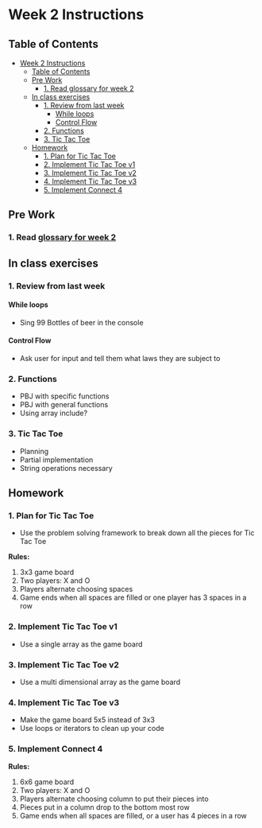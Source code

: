 # Week 2 Instructions

## Table of Contents

* [Week 2 Instructions](#week-2-instructions)
  * [Table of Contents](#table-of-contents)
  * [Pre Work](#pre-work)
     * [1. Read glossary for week 2](#1-read-glossary-for-week-2)
  * [In class exercises](#in-class-exercises)
     * [1. Review from last week](#1-review-from-last-week)
        * [While loops](#while-loops)
        * [Control Flow](#control-flow)
     * [2. Functions](#2-functions)
     * [3. Tic Tac Toe](#3-tic-tac-toe)
  * [Homework](#homework)
     * [1. Plan for Tic Tac Toe](#1-plan-for-tic-tac-toe)
     * [2. Implement Tic Tac Toe v1](#2-implement-tic-tac-toe-v1)
     * [3. Implement Tic Tac Toe v2](#3-implement-tic-tac-toe-v2)
     * [4. Implement Tic Tac Toe v3](#4-implement-tic-tac-toe-v3)
     * [5. Implement Connect 4](#5-implement-connect-4)

## Pre Work

### 1. Read [glossary for week 2](/weekly_glossaries/week_2.md)

## In class exercises

### 1. Review from last week
#### While loops
- Sing 99 Bottles of beer in the console

#### Control Flow
- Ask user for input and tell them what laws they are subject to

### 2. Functions
- PBJ with specific functions
- PBJ with general functions
- Using array include?

### 3. Tic Tac Toe
- Planning
- Partial implementation
- String operations necessary

## Homework

### 1. Plan for Tic Tac Toe
- Use the problem solving framework to break down all the pieces for Tic Tac Toe  

**Rules:**  
1) 3x3 game board  
2) Two players: X and O  
3) Players alternate choosing spaces  
4) Game ends when all spaces are filled or one player has 3 spaces in a row  

### 2. Implement Tic Tac Toe v1
- Use a single array as the game board  

### 3. Implement Tic Tac Toe v2
- Use a multi dimensional array as the game board  

### 4. Implement Tic Tac Toe v3
- Make the game board 5x5 instead of 3x3  
- Use loops or iterators to clean up your code  

### 5. Implement Connect 4

**Rules:**  
1) 6x6 game board  
2) Two players: X and O  
3) Players alternate choosing column to put their pieces into  
4) Pieces put in a column drop to the bottom most row  
5) Game ends when all spaces are filled, or a user has 4 pieces in a row  
